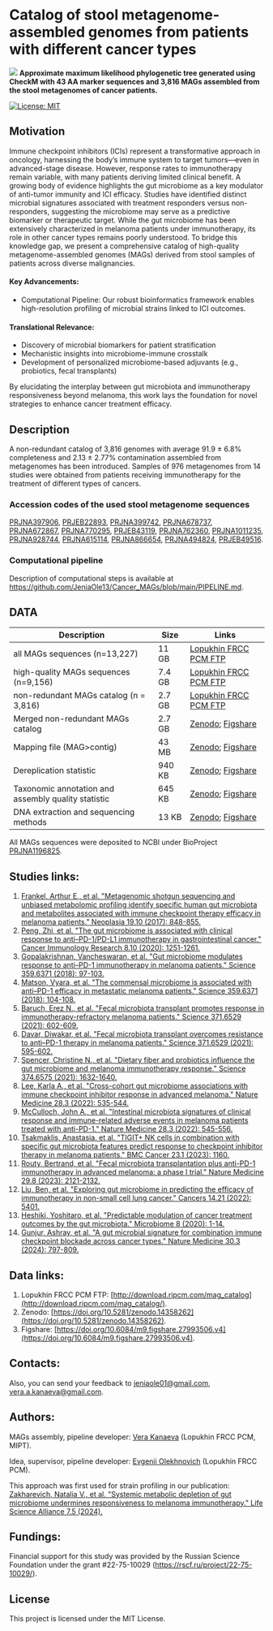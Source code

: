 # Catalog of stool metagenome-assembled genomes from patients with different cancer types

![](https://github.com/kanaevavera/Cancer_MAGs/blob/main/catalog_picture.png)
**Approximate maximum likelihood phylogenetic tree generated using CheckM with 43 AA marker sequences and 3,816 MAGs assembled from the stool metagenomes of cancer patients.**

[![License: MIT](https://img.shields.io/badge/License-MIT-blue.svg)](https://opensource.org/licenses/MIT)

## Motivation
Immune checkpoint inhibitors (ICIs) represent a transformative approach in oncology, harnessing the body’s immune system to target tumors—even in advanced-stage disease. However, response rates to immunotherapy remain variable, with many patients deriving limited clinical benefit. A growing body of evidence highlights the gut microbiome as a key modulator of anti-tumor immunity and ICI efficacy. Studies have identified distinct microbial signatures associated with treatment responders versus non-responders, suggesting the microbiome may serve as a predictive biomarker or therapeutic target. While the gut microbiome has been extensively characterized in melanoma patients under immunotherapy, its role in other cancer types remains poorly understood. To bridge this knowledge gap, we present a comprehensive catalog of high-quality metagenome-assembled genomes (MAGs) derived from stool samples of patients across diverse malignancies.

#### Key Advancements:
- Computational Pipeline: Our robust bioinformatics framework enables high-resolution profiling of microbial strains linked to ICI outcomes.

#### Translational Relevance:

- Discovery of microbial biomarkers for patient stratification
- Mechanistic insights into microbiome-immune crosstalk
- Development of personalized microbiome-based adjuvants (e.g., probiotics, fecal transplants)

By elucidating the interplay between gut microbiota and immunotherapy responsiveness beyond melanoma, this work lays the foundation for novel strategies to enhance cancer treatment efficacy.

## Description
A non-redundant catalog of 3,816 genomes with average 91.9 ± 6.8% completeness and 2.13 ± 2.77% contamination assembled from metagenomes has been introduced. Samples of 976 metagenomes from 14 studies were obtained from patients receiving immunotherapy for the treatment of different types of cancers.

### Accession codes of the used stool metagenome sequences
[PRJNA397906](https://www.ncbi.nlm.nih.gov/bioproject/?term=PRJNA397906), [PRJEB22893](https://www.ncbi.nlm.nih.gov/bioproject/?term=PRJEB22893), [PRJNA399742](https://www.ncbi.nlm.nih.gov/bioproject/?term=PRJNA399742), [PRJNA678737](https://www.ncbi.nlm.nih.gov/bioproject/?term=PRJNA678737), [PRJNA672867](https://www.ncbi.nlm.nih.gov/bioproject/?term=PRJNA672867), [PRJNA770295](https://www.ncbi.nlm.nih.gov/bioproject/770295), [PRJEB43119](https://www.ncbi.nlm.nih.gov/bioproject/?term=PRJEB43119), [PRJNA762360](https://www.ncbi.nlm.nih.gov/bioproject/?term=PRJNA762360), [PRJNA1011235](https://www.ncbi.nlm.nih.gov/bioproject/?term=PRJNA1011235), [PRJNA928744](https://www.ncbi.nlm.nih.gov/bioproject/?term=PRJNA928744), [PRJNA615114](https://www.ncbi.nlm.nih.gov/bioproject/?term=PRJNA615114), [PRJNA866654](https://www.ncbi.nlm.nih.gov/bioproject/866654), [PRJNA494824](https://www.ncbi.nlm.nih.gov/bioproject/?term=PRJNA494824), [PRJEB49516](https://www.ncbi.nlm.nih.gov/bioproject/?term=PRJEB49516).

### Computational pipeline
Description of computational steps is available at https://github.com/JeniaOle13/Cancer_MAGs/blob/main/PIPELINE.md.

## DATA
|Description|Size|Links|
|---|---|---|
|all MAGs sequences (n=13,227)|11 GB|[Lopukhin FRCC PCM FTP](http://download.ripcm.com/mag_catalog/)|
|high-quality MAGs sequences (n=9,156)|7.4 GB|[Lopukhin FRCC PCM FTP](http://download.ripcm.com/mag_catalog/)|
|non-redundant MAGs catalog (n = 3,816)|2.7 GB|[Lopukhin FRCC PCM FTP](http://download.ripcm.com/mag_catalog/)|
|Merged non-redundant MAGs catalog|2.7 GB|[Zenodo](https://zenodo.org/records/14701025/files/dereplicated.tar.gz?download=1); [Figshare](https://figshare.com/ndownloader/files/51718619)|
|Mapping file (MAG>contig)|43 MB|[Zenodo](https://zenodo.org/records/14701025/files/mapping.tsv?download=1); [Figshare](https://figshare.com/ndownloader/files/51718547)|
|Dereplication statistic|940 KB|[Zenodo](https://zenodo.org/records/14358262/files/dereplication_stats.tsv?download=1); [Figshare](https://figshare.com/ndownloader/files/51079292)|
|Taxonomic annotation and assembly quality statistic|645 KB|[Zenodo](https://zenodo.org/records/14358262/files/statistics.tsv?download=1); [Figshare](https://figshare.com/ndownloader/files/51062807)|
|DNA extraction and sequencing methods|13 KB|[Zenodo](https://zenodo.org/records/14358262/files/methods.docx?download=1); [Figshare](https://figshare.com/ndownloader/files/51081881)|

All MAGs sequences were deposited to NCBI under BioProject [PRJNA1196825](https://www.ncbi.nlm.nih.gov/bioproject/1196825).

## Studies links:
1) [Frankel, Arthur E., et al. "Metagenomic shotgun sequencing and unbiased metabolomic profiling identify specific human gut microbiota and metabolites associated with immune checkpoint therapy efficacy in melanoma patients." Neoplasia 19.10 (2017): 848-855.](https://www.sciencedirect.com/science/article/pii/S1476558617302385)
2) [Peng, Zhi, et al. "The gut microbiome is associated with clinical response to anti–PD-1/PD-L1 immunotherapy in gastrointestinal cancer." Cancer Immunology Research 8.10 (2020): 1251-1261.](https://aacrjournals.org/cancerimmunolres/article/8/10/1251/466881/The-Gut-Microbiome-Is-Associated-with-Clinical)
3) [Gopalakrishnan, Vancheswaran, et al. "Gut microbiome modulates response to anti–PD-1 immunotherapy in melanoma patients." Science 359.6371 (2018): 97-103.](https://www.science.org/doi/10.1126/science.aan4236)
4) [Matson, Vyara, et al. "The commensal microbiome is associated with anti–PD-1 efficacy in metastatic melanoma patients." Science 359.6371 (2018): 104-108.](https://www.science.org/doi/10.1126/science.aao3290)
5) [Baruch, Erez N., et al. "Fecal microbiota transplant promotes response in immunotherapy-refractory melanoma patients." Science 371.6529 (2021): 602-609.](https://www.science.org/doi/10.1126/science.abb5920)
6) [Davar, Diwakar, et al. "Fecal microbiota transplant overcomes resistance to anti–PD-1 therapy in melanoma patients." Science 371.6529 (2021): 595-602.](https://www.science.org/doi/10.1126/science.abf3363)
7) [Spencer, Christine N., et al. "Dietary fiber and probiotics influence the gut microbiome and melanoma immunotherapy response." Science 374.6575 (2021): 1632-1640.](https://www.science.org/doi/10.1126/science.aaz7015?url_ver=Z39.88-2003&rfr_id=ori:rid:crossref.org&rfr_dat=cr_pub%20%200pubmed)
8) [Lee, Karla A., et al. "Cross-cohort gut microbiome associations with immune checkpoint inhibitor response in advanced melanoma." Nature Medicine 28.3 (2022): 535-544.](https://www.nature.com/articles/s41591-022-01695-5)
9) [McCulloch, John A., et al. "Intestinal microbiota signatures of clinical response and immune-related adverse events in melanoma patients treated with anti-PD-1." Nature Medicine 28.3 (2022): 545-556.](https://www.nature.com/articles/s41591-022-01698-2)
10) [Tsakmaklis, Anastasia, et al. "TIGIT+ NK cells in combination with specific gut microbiota features predict response to checkpoint inhibitor therapy in melanoma patients." BMC Cancer 23.1 (2023): 1160.](https://bmccancer.biomedcentral.com/articles/10.1186/s12885-023-11551-5)
11) [Routy, Bertrand, et al. "Fecal microbiota transplantation plus anti-PD-1 immunotherapy in advanced melanoma: a phase I trial." Nature Medicine 29.8 (2023): 2121-2132.](https://www.nature.com/articles/s41591-023-02453-x)
12) [Liu, Ben, et al. "Exploring gut microbiome in predicting the efficacy of immunotherapy in non-small cell lung cancer." Cancers 14.21 (2022): 5401.](https://www.mdpi.com/2072-6694/14/21/5401)
13) [Heshiki, Yoshitaro, et al. "Predictable modulation of cancer treatment outcomes by the gut microbiota." Microbiome 8 (2020): 1-14.](https://microbiomejournal.biomedcentral.com/articles/10.1186/s40168-020-00811-2)
14) [Gunjur, Ashray, et al. "A gut microbial signature for combination immune checkpoint blockade across cancer types." Nature Medicine 30.3 (2024): 797-809.](https://www.nature.com/articles/s41591-024-02823-z)

## Data links:
1) Lopukhin FRCC PCM FTP: [http://download.ripcm.com/mag_catalog](http://download.ripcm.com/mag_catalog/).
2) Zenodo: [https://doi.org/10.5281/zenodo.14358262](https://doi.org/10.5281/zenodo.14358262).
3) Figshare: [https://doi.org/10.6084/m9.figshare.27993506.v4](https://doi.org/10.6084/m9.figshare.27993506.v4).

## Contacts:
Also, you can send your feedback to jeniaole01@gmail.com, vera.a.kanaeva@gmail.com.

## Authors:
MAGs assembly, pipeline developer: [Vera Kanaeva](https://scholar.google.ru/citations?hl=ru&user=Ie7RMLAAAAAJ) (Lopukhin FRCC PCM, MIPT).

Idea, supervisor, pipeline developer: [Evgenii Olekhnovich](https://scholar.google.ru/citations?user=RA9ItlsAAAAJ&hl=ru) (Lopukhin FRCC PCM).

This approach was first used for strain profiling in our publication:
[Zakharevich, Natalia V., et al. "Systemic metabolic depletion of gut microbiome undermines responsiveness to melanoma immunotherapy." Life Science Alliance 7.5 (2024).](https://www.life-science-alliance.org/content/7/5/e202302480)

## Fundings:
Financial support for this study was provided by the Russian Science Foundation under the grant #22-75-10029 (https://rscf.ru/project/22-75-10029/).

## License
This project is licensed under the MIT License.
